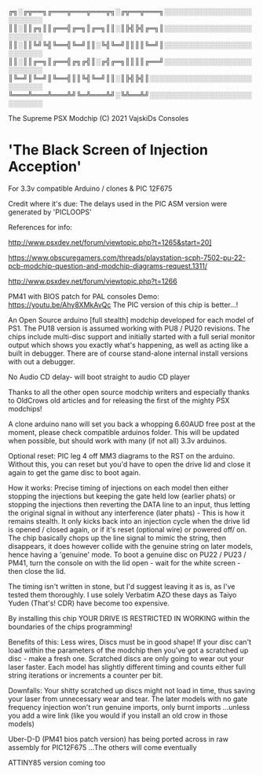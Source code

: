 ╔╗░╔╦══╗╔═══╦═══╦═══╦╗░╔╦══╦═══╗░░░░░░░░░░░░░░░░░░░░░░░░░
║║░║║╔╗║║╔══╣╔═╗║╔═╗║║░║╠╣╠╣╔═╗║░░░░░░░░░░░░░░░░░░░░░░░░░
║║░║║╚╝╚╣╚══╣╚═╝║║░╚╣╚═╝║║║║╚═╝║░░░░░░░░░░░░░░░░░░░░░░░░░
║║░║║╔═╗║╔══╣╔╗╔╣║░╔╣╔═╗║║║║╔══╝░░░░░░░░░░░░░░░░░░░░░░░░░
║╚═╝║╚═╝║╚══╣║║╚╣╚═╝║║░║╠╣╠╣║░░░░░░░░░░░░░░░░░░░░░░░░░░░░
╚═══╩═══╩═══╩╝╚═╩═══╩╝░╚╩══╩╝░░░░░░░░░░░░░░░░░░░░░░░░░░░░

The Supreme PSX Modchip (C) 2021 
VajskiDs Consoles

'The Black Screen of Injection Acception'
===================================================
For 3.3v compatible Arduino / clones & PIC 12F675





Credit where it's due: The delays used in the PIC ASM version were generated by 'PICLOOPS'

References for info: 

http://www.psxdev.net/forum/viewtopic.php?t=1265&start=20]

https://www.obscuregamers.com/threads/playstation-scph-7502-pu-22-pcb-modchip-question-and-modchip-diagrams-request.1311/
                        
http://www.psxdev.net/forum/viewtopic.php?t=1266 


PM41 with BIOS patch for PAL consoles Demo: https://youtu.be/Ahy8XMkAvQc 
The PIC version of this chip is better...!

An Open Source arduino [full stealth] modchip developed for each model of PS1. The PU18 version is assumed working with PU8 / PU20 revisions. 
The chips include multi-disc support and initially started with a full serial monitor output which shows you exactly what's
happening, as well as acting like a built in debugger. There are of course stand-alone internal install versions with out a debugger.


No Audio CD delay- will boot straight to audio CD player

Thanks to all the other open source modchip writers and especially thanks to OldCrows old articles and for
releasing the first of the mighty PSX modchips!

A clone arduino nano will set you back a whopping 6.60AUD free post at the moment, please check compatible arduinos folder.
This will be updated when possible, but should work with many (if not all) 3.3v arduinos.

Optional reset: PIC leg 4 off MM3 diagrams to the RST on the arduino.
Without this, you can reset but you'd have to open the drive lid and close it again to get the game disc to boot again. 


How it works: Precise timing of injections on each model then either stopping the injections but keeping the gate
held low (earlier phats) or stopping the injections then reverting the DATA line to an input, thus letting the original signal in without
any interference (later phats) - This is how it remains stealth. It only kicks back into an injection cycle when the drive lid is opened / closed again, or if it's reset (optional wire) or powered off/ on. The chip basically chops up the line signal to mimic the string, then disappears, it does however collide with the genuine string on later models, hence having a 'genuine' mode. To boot a genuine disc on PU22 / PU23 / PM41, turn the console on with the lid open - wait for the white screen - then close the lid. 

The timing isn't written in stone, but I'd suggest leaving it as is, as I've tested them thoroughly. I use solely Verbatim AZO these days as Taiyo Yuden (That's! CDR) have become too expensive.

By installing this chip YOUR DRIVE IS RESTRICTED IN WORKING within the boundaries of the chips programming!

Benefits of this:
Less wires, Discs must be in good shape! If your disc can't load within the parameters of the modchip then you've got a scratched up disc - make a fresh one. Scratched
discs are only going to wear out your laser faster. Each model has slightly different timing and counts either full string iterations or increments a counter per bit.

Downfalls:
Your shitty scratched up discs might not load in time, thus saving your laser from unnecessary wear and tear.
The later models with no gate frequency injection won't run genuine imports, only burnt imports ...unless you add a wire link (like you would if you install
an old crow in those models)

Uber-D-D (PM41 bios patch version) has being ported across in raw assembly for PIC12F675
...The others will come eventually

ATTINY85 version coming too

